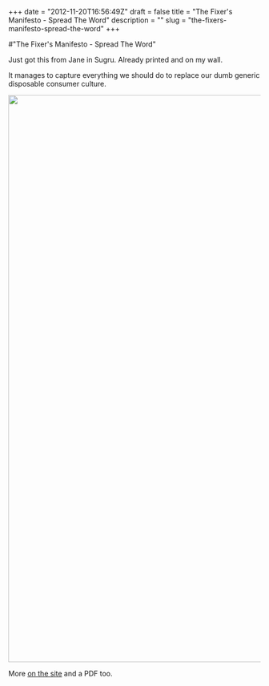 +++
date = "2012-11-20T16:56:49Z"
draft = false
title = "The Fixer's Manifesto - Spread The Word"
description = ""
slug = "the-fixers-manifesto-spread-the-word"
+++

#"The Fixer's Manifesto - Spread The Word"

Just got this from Jane in Sugru. Already printed and on my wall.

It manages to capture everything we should do to replace our dumb generic disposable consumer culture.

<a href="http://sugru.com/manifesto"><img class="alignnone size-full wp-image-900" title="z5iOlKleTWuv5yCwxjDc" src="https://s3-eu-west-1.amazonaws.com/conoroneill.net/wp-content/uploads/2012/11/z5iOlKleTWuv5yCwxjDc.gif" alt="" width="800" height="1131" /></a>

More <a href="http://sugru.com/manifesto">on the site</a> and a PDF too.